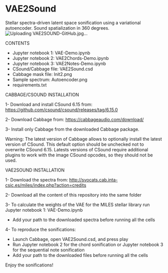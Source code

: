# VAE2Sound
Stellar spectra-driven latent space sonification using a variational autoencoder. Sound spatialization in 360 degrees.
![Uploading VAE2SOUND-GitHub.jpg…]()

CONTENTS

- Jupyter notebook 1: VAE-Demo.ipynb
- Jupyter notebook 2: VAE2Chords-Demo.ipynb
- Jupyter notebook 3: VAE2Notes-Demo.ipynb
- CSound/Cabbage file: VAE2Sound.csd
- Cabbage mask file: Init2.png
- Sample spectrum: Autoencoder.png
- requirements.txt


CABBAGE/CSOUND INSTALLATION

1- Download and install CSound 6.15 from: https://github.com/csound/csound/releases/tag/6.15.0

2- Download Cabbage from: https://cabbageaudio.com/download/ 

3- Install only Cabbage from the downloaded Cabbage package.

   Warning: The latest version of Cabbage allows to optionally install the latest version of CSound. This default option should be unchecked not to overwrite CSound 6.15.
   Latests versions of CSound require additional plugins to work with the image CSound opcodes, so they should not be used.


VAE2SOUND INSTALLATION

1- Download the spectra from: http://svocats.cab.inta-csic.es/miles/index.php?action=credits

2- Download all the content of this repository into the same folder

3- To calculate the weights of the VAE for the MILES stellar library run Jupyter notebook 1: VAE-Demo.ipynb
   - Add your path to the downloaded spectra before running all the cells

4- To reproduce the sonifications:
   - Launch Cabbage, open VAE2Sound.csd, and press play
   - Run Jupyter notebook 2 for the chord sonification or Jupyter notebook 3 for the sequential note sonification
   - Add your path to the downloaded files before running all the cells

Enjoy the sonifications!
